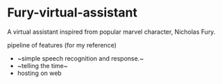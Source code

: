 # Fury-virtual-assistant
A virtual assistant inspired from popular marvel character, Nicholas Fury.


pipeline of features (for my reference)
- ~simple speech recognition and response.~
- ~telling the time~
- hosting on web
